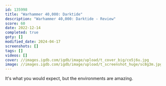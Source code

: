 ```yaml
---
id: 135998
title: "Warhammer 40,000: Darktide"
description: "Warhammer 40,000: Darktide - Review"
score: 60
date: 2022-12-14
completed: true
goty: []
modified_date: 2024-04-17
screenshots: []
tags: []
videos: []
cover: //images.igdb.com/igdb/image/upload/t_cover_big/co5j6u.jpg
image: //images.igdb.com/igdb/image/upload/t_screenshot_huge/sc8g3m.jpg
---
```

It's what you would expect, but the environments are amazing. 
